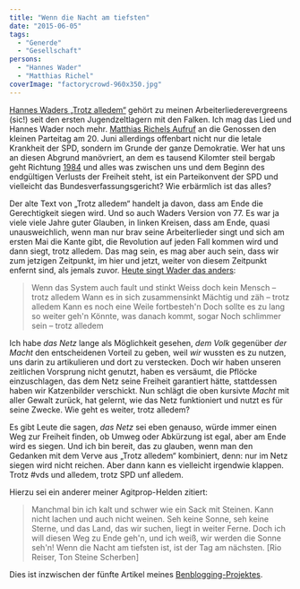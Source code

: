 ```yaml
---
title: "Wenn die Nacht am tiefsten"
date: "2015-06-05"
tags:
  - "Generde"
  - "Gesellschaft"
persons:
  - "Hannes Wader"
  - "Matthias Richel"
coverImage: "factorycrowd-960x350.jpg"
---
```



[Hannes Waders „Trotz alledem“](http://anmutunddemut.de/2015/06/04/trotz-alledem.html) gehört zu meinen Arbeiterliederevergreens (sic!) seit den ersten Jugendzeltlagern mit den Falken. Ich mag das Lied und Hannes Wader noch mehr. [Matthias Richels Aufruf](http://blog.mathias-richel.de/2015/06/03/ein-gruss-aus-der-kueche/) an die Genossen den kleinen Parteitag am 20. Juni allerdings offenbart nicht nur die letale Krankheit der SPD, sondern im Grunde der ganze Demokratie. Wer hat uns an diesen Abgrund manövriert, an dem es tausend Kilomter steil bergab geht Richtung [1984](http://de.wikipedia.org/wiki/1984_%28Roman%29) und alles was zwischen uns und dem Beginn des endgültigen Verlusts der Freiheit steht, ist ein Parteikonvent der SPD und vielleicht das Bundesverfassungsgericht? Wie erbärmlich ist das alles?

Der alte Text von „Trotz alledem“ handelt ja davon, dass am Ende die Gerechtigkeit siegen wird. Und so auch Waders Version von 77. Es war ja viele viele Jahre guter Glauben, in linken Kreisen, dass am Ende, quasi unausweichlich, wenn man nur brav seine Arbeiterlieder singt und sich am ersten Mai die Kante gibt, die Revolution auf jeden Fall kommen wird und dann siegt, trotz alledem. Das mag sein, es mag aber auch sein, dass wir zum jetzigen Zeitpunkt, im hier und jetzt, weiter von diesem Zeitpunkt enfernt sind, als jemals zuvor. [Heute singt Wader das anders](https://www.youtube.com/watch?v=icQM1zhwuaE):

> Wenn das System auch fault und stinkt
> Weiss doch kein Mensch – trotz alledem
> Wann es in sich zusammensinkt
> Mächtig und zäh – trotz alledem
> Kann es noch eine Weile fortbesteh'n
> Doch sollte es zu lang so weiter geh'n
> Könnte, was danach kommt, sogar
> Noch schlimmer sein – trotz alledem

Ich habe _das Netz_ lange als Möglichkeit gesehen, _dem Volk_ gegenüber _der Macht_ den entscheidenen Vorteil zu geben, weil _wir_ wussten es zu nutzen, uns darin zu artikulieren und dort zu verstecken. Doch wir haben unseren zeitlichen Vorsprung nicht genutzt, haben es versäumt, die Pflöcke einzuschlagen, das dem Netz seine Freiheit garantiert hätte, stattdessen haben wir Katzenbilder verschickt. Nun schlägt die oben kursivte _Macht_ mit aller Gewalt zurück, hat gelernt, wie das Netz funktioniert und nutzt es für seine Zwecke. Wie geht es weiter, trotz alledem?

Es gibt Leute die sagen, _das Netz_ sei eben genauso, würde immer einen Weg zur Freiheit finden, ob Umweg oder Abkürzung ist egal, aber am Ende wird es siegen. Und ich bin bereit, das zu glauben, wenn man den Gedanken mit dem Verve aus „Trotz alledem“ kombiniert, denn: nur im Netz siegen wird nicht reichen. Aber dann kann es vielleicht irgendwie klappen. Trotz #vds und alledem, trotz SPD unf alledem.

Hierzu sei ein anderer meiner Agitprop-Helden zitiert:

> Manchmal bin ich kalt und schwer wie ein Sack mit Steinen.
> Kann nicht lachen und auch nicht weinen.
> Seh keine Sonne, seh keine Sterne,
> und das Land, das wir suchen, liegt in weiter Ferne. Doch ich will diesen Weg zu Ende geh'n,
> und ich weiß, wir werden die Sonne seh'n!
> Wenn die Nacht am tiefsten ist, ist der Tag am nächsten.
> \[Rio Reiser, Ton Steine Scherben\]

Dies ist inzwischen der fünfte Artikel meines [Benblogging-Projektes](http://nicobruenjes.de/category/benblogging).
